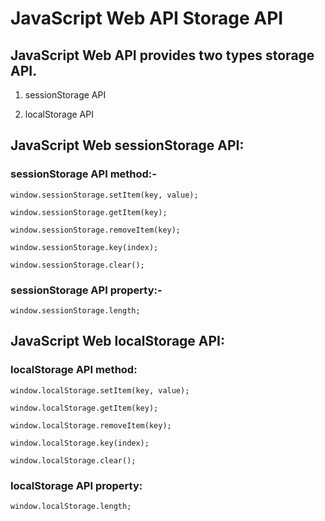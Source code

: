 # JavaScript Web API Storage API

## JavaScript Web API provides two types storage API.

1. sessionStorage API

2. localStorage API


## JavaScript Web sessionStorage API:

### sessionStorage API method:-

    window.sessionStorage.setItem(key, value);

    window.sessionStorage.getItem(key);

    window.sessionStorage.removeItem(key);

    window.sessionStorage.key(index);

    window.sessionStorage.clear();

### sessionStorage API property:-

    window.sessionStorage.length;
    


## JavaScript Web localStorage API:

### localStorage API method:

    window.localStorage.setItem(key, value);

    window.localStorage.getItem(key);

    window.localStorage.removeItem(key);

    window.localStorage.key(index);

    window.localStorage.clear();

### localStorage API property:

    window.localStorage.length;